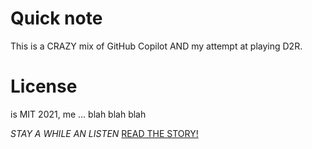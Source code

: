 Quick note
==========
This is a CRAZY mix of GitHub Copilot AND my attempt at playing D2R.

License
=======
is MIT 2021, me ... blah blah blah

_STAY A WHILE AN LISTEN_
[READ THE STORY!](D2R_StoryTime.html)


<!-- 
Good Examples:
GraphML (with GML AND GXL): http://graphml.graphdrawing.org/specification.html
MAIN implmentation: http://bl.ocks.org/norrs/2883411
THREE Button Swap: http://bl.ocks.org/jschaub30/raw/cbb63f6d08fb2ada715a/index.html (think for EACH act!)
Conversion of STR to INT!!! (which is where the Main Implmentation is barfing due to gxl2json conversions...)
-->